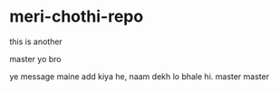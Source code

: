 # meri-chothi-repo

this is another

 master
yo bro

ye message maine add kiya he, naam dekh lo bhale hi.
master
master
